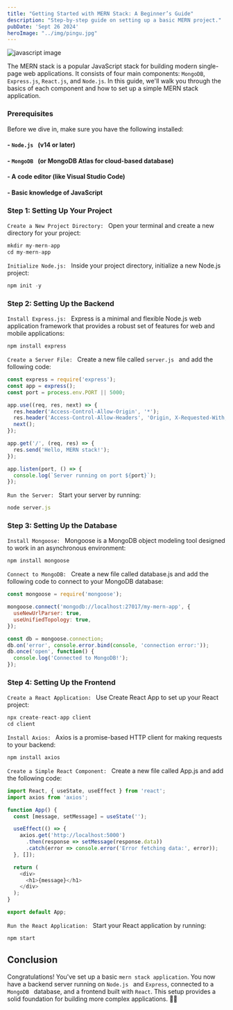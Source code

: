 ```yaml
---
title: "Getting Started with MERN Stack: A Beginner’s Guide"
description: "Step-by-step guide on setting up a basic MERN project."
pubDate: 'Sept 26 2024'
heroImage: "../img/pingu.jpg"
---
```



![javascript image](/img/monachina.jpg)

The MERN stack is a popular JavaScript stack for building modern single-page web applications. It consists of four main components: `MongoDB`, `Express.js`, `React.js`, and `Node.js`. In this guide, we'll walk you through the basics of each component and how to set up a simple MERN stack application.

### Prerequisites

Before we dive in, make sure you have the following installed:
#### - `Node.js ` (v14 or later)
#### - `MongoDB ` (or MongoDB Atlas for cloud-based database)
#### - A code editor (like Visual Studio Code)
#### - Basic knowledge of JavaScript

### Step 1: Setting Up Your Project

`Create a New Project Directory: ` Open your terminal and create a new directory for your project:

```javascript
mkdir my-mern-app
cd my-mern-app
```
`Initialize Node.js: ` Inside your project directory, initialize a new Node.js project:

```javascript
npm init -y
```
### Step 2: Setting Up the Backend

`Install Express.js: ` Express is a minimal and flexible Node.js web application framework that provides a robust set of features for web and mobile applications:

```javascript
npm install express
```

`Create a Server File: ` Create a new file called `server.js ` and add the following code:

```javascript
const express = require('express');
const app = express();
const port = process.env.PORT || 5000;

app.use((req, res, next) => {
  res.header('Access-Control-Allow-Origin', '*');
  res.header('Access-Control-Allow-Headers', 'Origin, X-Requested-With, Content-Type, Accept');
  next();
});

app.get('/', (req, res) => {
  res.send('Hello, MERN stack!');
});

app.listen(port, () => {
  console.log(`Server running on port ${port}`);
});
```

`Run the Server: ` Start your server by running:
```javascript
node server.js
```

### Step 3: Setting Up the Database

`Install Mongoose: ` Mongoose is a MongoDB object modeling tool designed to work in an asynchronous environment:

```javascript
npm install mongoose
```

`Connect to MongoDB: ` Create a new file called database.js and add the following code to connect to your MongoDB database:

```javascript
const mongoose = require('mongoose');

mongoose.connect('mongodb://localhost:27017/my-mern-app', {
  useNewUrlParser: true,
  useUnifiedTopology: true,
});

const db = mongoose.connection;
db.on('error', console.error.bind(console, 'connection error:'));
db.once('open', function() {
  console.log('Connected to MongoDB!');
});

```

### Step 4: Setting Up the Frontend

`Create a React Application: ` Use Create React App to set up your React project:

```javascript
npx create-react-app client
cd client
```
`Install Axios: ` Axios is a promise-based HTTP client for making requests to your backend:

```javascript
npm install axios
```

`Create a Simple React Component: ` Create a new file called App.js and add the following code:

```javascript
import React, { useState, useEffect } from 'react';
import axios from 'axios';

function App() {
  const [message, setMessage] = useState('');

  useEffect(() => {
    axios.get('http://localhost:5000')
      .then(response => setMessage(response.data))
      .catch(error => console.error('Error fetching data:', error));
  }, []);

  return (
    <div>
      <h1>{message}</h1>
    </div>
  );
}

export default App;
```

`Run the React Application: ` Start your React application by running:

```javascript
npm start
```

## Conclusion

Congratulations! You've set up a basic `mern stack application`. You now have a backend server running on `Node.js ` and `Express`, connected to a `MongoDB ` database, and a frontend built with `React`. This setup provides a solid foundation for building more complex applications. 🚀✨